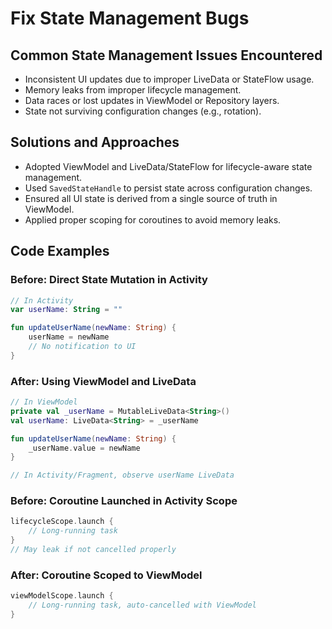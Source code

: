 # Fix State Management Bugs

## Common State Management Issues Encountered

- Inconsistent UI updates due to improper LiveData or StateFlow usage.
- Memory leaks from improper lifecycle management.
- Data races or lost updates in ViewModel or Repository layers.
- State not surviving configuration changes (e.g., rotation).

## Solutions and Approaches

- Adopted ViewModel and LiveData/StateFlow for lifecycle-aware state management.
- Used `SavedStateHandle` to persist state across configuration changes.
- Ensured all UI state is derived from a single source of truth in ViewModel.
- Applied proper scoping for coroutines to avoid memory leaks.

## Code Examples

### Before: Direct State Mutation in Activity
```kotlin
// In Activity
var userName: String = ""

fun updateUserName(newName: String) {
    userName = newName
    // No notification to UI
}
```

### After: Using ViewModel and LiveData
```kotlin
// In ViewModel
private val _userName = MutableLiveData<String>()
val userName: LiveData<String> = _userName

fun updateUserName(newName: String) {
    _userName.value = newName
}

// In Activity/Fragment, observe userName LiveData
```

### Before: Coroutine Launched in Activity Scope
```kotlin
lifecycleScope.launch {
    // Long-running task
}
// May leak if not cancelled properly
```

### After: Coroutine Scoped to ViewModel
```kotlin
viewModelScope.launch {
    // Long-running task, auto-cancelled with ViewModel
}
``` 